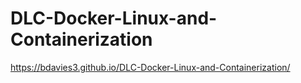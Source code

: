 # DLC-Docker-Linux-and-Containerization
https://bdavies3.github.io/DLC-Docker-Linux-and-Containerization/
